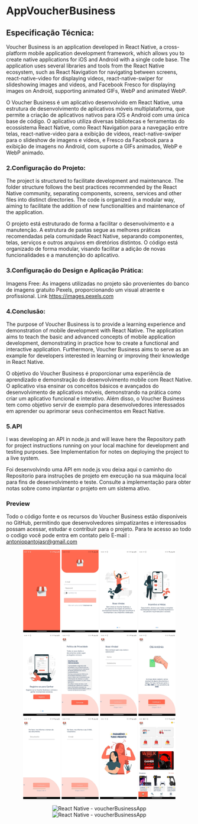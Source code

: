 # AppVoucherBusiness

## Especificação Técnica:
Voucher Business is an application developed in React Native, a cross-platform mobile application development framework, which allows you to create native applications for iOS and Android with a single code base. The application uses several libraries and tools from the React Native ecosystem, such as React Navigation for navigating between screens, react-native-video for displaying videos, react-native-swiper for slideshowing images and videos, and Facebook Fresco for displaying images on Android, supporting animated GIFs, WebP and animated WebP.

O Voucher Business é um aplicativo desenvolvido em React Native, uma estrutura de desenvolvimento de aplicativos móveis multiplataforma, que permite a criação de aplicativos nativos para iOS e Android com uma única base de código. O aplicativo utiliza diversas bibliotecas e ferramentas do ecossistema React Native, como React Navigation para a navegação entre telas, react-native-video para a exibição de vídeos, react-native-swiper para o slideshow de imagens e vídeos, e Fresco da Facebook para a exibição de imagens no Android, com suporte a GIFs animados, WebP e WebP animado.

### 2.Configuração do Projeto:
The project is structured to facilitate development and maintenance. The folder structure follows the best practices recommended by the React Native community, separating components, screens, services and other files into distinct directories. The code is organized in a modular way, aiming to facilitate the addition of new functionalities and maintenance of the application.

O projeto está estruturado de forma a facilitar o desenvolvimento e a manutenção. A estrutura de pastas segue as melhores práticas recomendadas pela comunidade React Native, separando componentes, telas, serviços e outros arquivos em diretórios distintos. O código está organizado de forma modular, visando facilitar a adição de novas funcionalidades e a manutenção do aplicativo.

### 3.Configuração do Design e Aplicação Prática:

Imagens Free:
As imagens utilizadas no projeto são provenientes do banco de imagens gratuito Pexels, proporcionando um visual atraente e profissional.
Link https://images.pexels.com

### 4.Conclusão:
The purpose of Voucher Business is to provide a learning experience and demonstration of mobile development with React Native. The application aims to teach the basic and advanced concepts of mobile application development, demonstrating in practice how to create a functional and interactive application. Furthermore, Voucher Business aims to serve as an example for developers interested in learning or improving their knowledge in React Native.

O objetivo do Voucher Business é proporcionar uma experiência de aprendizado e demonstração do desenvolvimento mobile com React Native. O aplicativo visa ensinar os conceitos básicos e avançados do desenvolvimento de aplicativos móveis, demonstrando na prática como criar um aplicativo funcional e interativo. Além disso, o Voucher Business tem como objetivo servir de exemplo para desenvolvedores interessados em aprender ou aprimorar seus conhecimentos em React Native.

### 5.API
I was developing an API in node.js and will leave here the Repository path for project instructions running on your local machine for development and testing purposes. See Implementation for notes on deploying the project to a live system.

Foi desenvolvindo uma API em node.js vou deixa aqui o caminho do Repositorio para instruções de projeto em execução na sua máquina local para fins de desenvolvimento e teste. Consulte a implementação para obter notas sobre como implantar o projeto em um sistema ativo.


### Preview
Todo o código fonte e os recursos do Voucher Business estão disponíveis no GitHub, permitindo que desenvolvedores simpatizantes e interessados possam acessar, estudar e contribuir para o projeto. Para te acesso ao todo o codigo você pode entra em contato pelo E-mail : antoniopantojasr@gmail.com
<p align="center">
  <img src="https://github.com/antoniopantoja/antoniopantoja/blob/main/assets/voucherBusinessApp1.jpeg" width="100" alt="React Native - voucherBusinessApp">
  <img src="https://github.com/antoniopantoja/antoniopantoja/blob/main/assets/voucherBusinessApp2.jpeg" width="100" alt="React Native - voucherBusinessApp">
    <img src="https://github.com/antoniopantoja/antoniopantoja/blob/main/assets/voucherBusinessApp3.jpeg" width="100" alt="React Native - voucherBusinessApp">
    <img src="https://github.com/antoniopantoja/antoniopantoja/blob/main/assets/voucherBusinessApp4.jpeg" width="100" alt="React Native - voucherBusinessApp">
    <img src="https://github.com/antoniopantoja/antoniopantoja/blob/main/assets/voucherBusinessApp5.jpeg" width="100" alt="React Native - voucherBusinessApp">
    <img src="https://github.com/antoniopantoja/antoniopantoja/blob/main/assets/voucherBusinessApp6.jpeg" width="100" alt="React Native - voucherBusinessApp">
    <img src="https://github.com/antoniopantoja/antoniopantoja/blob/main/assets/voucherBusinessApp7.jpeg" width="100" alt="React Native - voucherBusinessApp">
    <img src="https://github.com/antoniopantoja/antoniopantoja/blob/main/assets/voucherBusinessApp8.jpeg" width="100" alt="React Native - voucherBusinessApp">
    <img src="https://github.com/antoniopantoja/antoniopantoja/blob/main/assets/voucherBusinessApp9.jpeg" width="100" alt="React Native - voucherBusinessApp">
    <img src="https://github.com/antoniopantoja/antoniopantoja/blob/main/assets/voucherBusinessApp10.jpeg" width="100" alt="React Native - voucherBusinessApp">
    <img src="https://github.com/antoniopantoja/antoniopantoja/blob/main/assets/voucherBusinessApp11.jpeg" width="100" alt="React Native - voucherBusinessApp">
    <img src="https://github.com/antoniopantoja/antoniopantoja/blob/main/assets/voucherBusinessApp12.jpeg" width="100" alt="React Native - voucherBusinessApp">
</p>
<p align="center">
  <img src="https://github.com/antoniopantoja/antoniopantoja/blob/main/assets/Voucher Business.gif" width="150" alt="React Native - voucherBusinessApp">
  <img src="https://github.com/antoniopantoja/antoniopantoja/blob/main/assets/Voucher Business Noturna.gif" width="150" alt="React Native - voucherBusinessApp">
</p>


